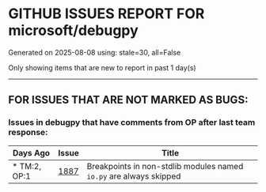 
# GITHUB ISSUES REPORT FOR microsoft/debugpy


Generated on 2025-08-08 using: stale=30, all=False


Only showing items that are new to report in past 1 day(s)


---

## FOR ISSUES THAT ARE NOT MARKED AS BUGS:


### Issues in debugpy that have comments from OP after last team response:

| Days Ago | Issue | Title |
| --- | --- | --- |
 | \* TM:2, OP:1  |[1887](https://github.com/microsoft/debugpy/issues/1887 "Breakpoints in non-stdlib modules named `io.py` are always skipped")  |Breakpoints in non-stdlib modules named `io.py` are always skipped |





















